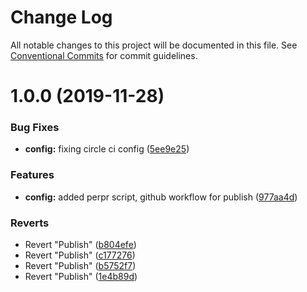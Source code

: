 # Change Log

All notable changes to this project will be documented in this file.
See [Conventional Commits](https://conventionalcommits.org) for commit guidelines.

# 1.0.0 (2019-11-28)


### Bug Fixes

* **config:** fixing circle ci config ([5ee9e25](https://github.com/telus/pm-kit/commit/5ee9e2528690bb5f098ccdc3d34e57b2f77370cc))


### Features

* **config:** added perpr script, github workflow for publish ([977aa4d](https://github.com/telus/pm-kit/commit/977aa4d1201594ad05aaf1f1ab2e9bfe0f71f971))


### Reverts

* Revert "Publish" ([b804efe](https://github.com/telus/pm-kit/commit/b804efeae18104621db7f0d366ed36313e2ac62b))
* Revert "Publish" ([c177276](https://github.com/telus/pm-kit/commit/c17727652a3e7cff2be415042bf7cd16e0589e5b))
* Revert "Publish" ([b5752f7](https://github.com/telus/pm-kit/commit/b5752f7c0bfd577c1218f3be60846f8829d6dde1))
* Revert "Publish" ([1e4b89d](https://github.com/telus/pm-kit/commit/1e4b89d67cdbdc5dd5452196dcd9975a5721eeb3))
